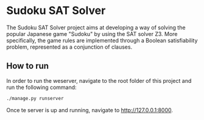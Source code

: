 # Sudoku SAT Solver

The Sudoku SAT Solver project aims at developing a way of solving the popular Japanese game "Sudoku" by using the SAT solver Z3. More specifically, the game rules are implemented through a Boolean satisfiability problem, represented as a conjunction of clauses.

## How to run
In order to run the weserver, navigate to the root folder of this project and run the following command:

```bash
./manage.py runserver
```

Once te server is up and running, navigate to http://127.0.0.1:8000.
